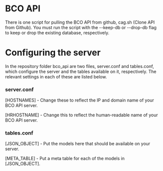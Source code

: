 # BCO API

There is one script for pulling the BCO API from github, cag.sh (Clone API from Github).  You must run the script with the --keep-db or --drop-db flag to keep or drop the existing database, respectively.

# Configuring the server

In the repository folder bco_api are two files, server.conf and tables.conf, which configure the server and the tables available on it, respectively.  The relevant settings in each of these are listed below.

### server.conf

[HOSTNAMES] - Change these to reflect the IP and domain name of your BCO API server.

[HRHOSTNAME] - Change this to reflect the human-readable name of your BCO API server.

### tables.conf

[JSON_OBJECT] - Put the models here that should be available on your server.

[META_TABLE] - Put a meta table for each of the models in [JSON_OBJECT].
